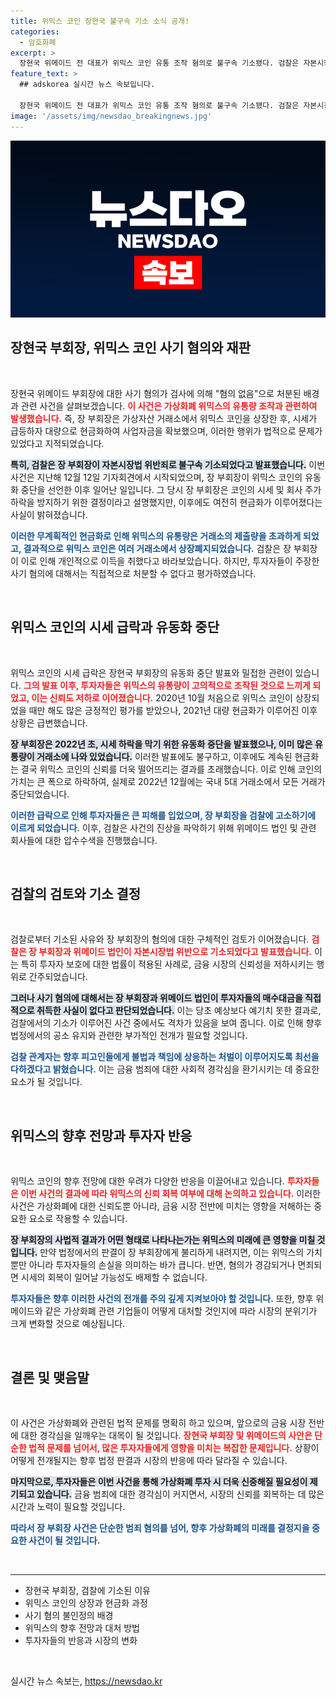 ```yaml
---
title: 위믹스 코인 장현국 불구속 기소 소식 공개!
categories:
  - 암호화폐
excerpt: >
  장현국 위메이드 전 대표가 위믹스 코인 유통 조작 혐의로 불구속 기소됐다. 검찰은 자본시장법 위반으로 개인 이득을 인정했으나 사기 혐의는 혐의 없음 결정을 내렸다. 결국 투자자들은 여전히 위믹스 코인에 대한 불만을 표출하고 있다. 클릭할 이유가 여기에 있다!
feature_text: >
  ## adskorea 실시간 뉴스 속보입니다.

  장현국 위메이드 전 대표가 위믹스 코인 유통 조작 혐의로 불구속 기소됐다. 검찰은 자본시장법 위반으로 개인 이득을 인정했으나 사기 혐의는 혐의 없음 결정을 내렸다. 결국 투자자들은 여전히 위믹스 코인에 대한 불만을 표출하고 있다. 클릭할 이유가 여기에 있다!
image: '/assets/img/newsdao_breakingnews.jpg'
---
```


<p><img src="/assets/img/newsdao_breakingnews.jpg" alt="adskorea 속보" /></p>

<h2 data-ke-size="size26">장현국 부회장, 위믹스 코인 사기 혐의와 재판</h2>

<p data-ke-size="size16">&nbsp;</p>

<p>장현국 위메이드 부회장에 대한 사기 혐의가 검사에 의해 "혐의 없음"으로 처분된 배경과 관련 사건을 살펴보겠습니다. <b><span style="color: #ee2323;">이 사건은 가상화폐 위믹스의 유통량 조작과 관련하여 발생했습니다.</span></b> 즉, 장 부회장은 가상자산 거래소에서 위믹스 코인을 상장한 후, 시세가 급등하자 대량으로 현금화하여 사업자금을 확보했으며, 이러한 행위가 법적으로 문제가 있었다고 지적되었습니다.</p>

<p><b><span style="background-color: #21538527;">특히, 검찰은 장 부회장이 자본시장법 위반죄로 불구속 기소되었다고 발표했습니다.</span></b> 이번 사건은 지난해 12월 12일 기자회견에서 시작되었으며, 장 부회장이 위믹스 코인의 유동화 중단을 선언한 이후 일어난 일입니다. 그 당시 장 부회장은 코인의 시세 및 회사 주가 하락을 방지하기 위한 결정이라고 설명했지만, 이후에도 여전히 현금화가 이루어졌다는 사실이 밝혀졌습니다.</p>

<p><b><span style="color: #1a5490;">이러한 무계획적인 현금화로 인해 위믹스의 유통량은 거래소의 제출량을 초과하게 되었고, 결과적으로 위믹스 코인은 여러 거래소에서 상장폐지되었습니다.</span></b> 검찰은 장 부회장이 이로 인해 개인적으로 이득을 취했다고 바라보았습니다. 하지만, 투자자들이 주장한 사기 혐의에 대해서는 직접적으로 처분할 수 없다고 평가하였습니다.</p>

<p data-ke-size="size16">&nbsp;</p>

<h2 data-ke-size="size26">위믹스 코인의 시세 급락과 유동화 중단</h2>

<p data-ke-size="size16">&nbsp;</p>

<p>위믹스 코인의 시세 급락은 장현국 부회장의 유동화 중단 발표와 밀접한 관련이 있습니다. <b><span style="color: #ee2323;">그의 발표 이후, 투자자들은 위믹스의 유통량이 고의적으로 조작된 것으로 느끼게 되었고, 이는 신뢰도 저하로 이어졌습니다.</span></b> 2020년 10월 처음으로 위믹스 코인이 상장되었을 때만 해도 많은 긍정적인 평가를 받았으나, 2021년 대량 현금화가 이루어진 이후 상황은 급변했습니다.</p>

<p><b><span style="background-color: #21538527;">장 부회장은 2022년 초, 시세 하락을 막기 위한 유동화 중단을 발표했으나, 이미 많은 유통량이 거래소에 나와 있었습니다.</span></b> 이러한 발표에도 불구하고, 이후에도 계속된 현금화는 결국 위믹스 코인의 신뢰를 더욱 떨어뜨리는 결과를 초래했습니다. 이로 인해 코인의 가치는 큰 폭으로 하락하여, 실제로 2022년 12월에는 국내 5대 거래소에서 모든 거래가 중단되었습니다.</p>

<p><b><span style="color: #1a5490;">이러한 급락으로 인해 투자자들은 큰 피해를 입었으며, 장 부회장을 검찰에 고소하기에 이르게 되었습니다.</span></b> 이후, 검찰은 사건의 진상을 파악하기 위해 위메이드 법인 및 관련 회사들에 대한 압수수색을 진행했습니다.</p>

<p data-ke-size="size16">&nbsp;</p>

<h2 data-ke-size="size26">검찰의 검토와 기소 결정</h2>

<p data-ke-size="size16">&nbsp;</p>

<p>검찰로부터 기소된 사유와 장 부회장의 혐의에 대한 구체적인 검토가 이어졌습니다. <b><span style="color: #ee2323;">검찰은 장 부회장과 위메이드 법인이 자본시장법 위반으로 기소되었다고 발표했습니다.</span></b> 이는 특히 투자자 보호에 대한 법률이 적용된 사례로, 금융 시장의 신뢰성을 저하시키는 행위로 간주되었습니다.</p>

<p><b><span style="background-color: #21538527;">그러나 사기 혐의에 대해서는 장 부회장과 위메이드 법인이 투자자들의 매수대금을 직접적으로 취득한 사실이 없다고 판단되었습니다.</span></b> 이는 당초 예상보다 예기치 못한 결과로, 검찰에서의 기소가 이루어진 사건 중에서도 격차가 있음을 보여 줍니다. 이로 인해 향후 법정에서의 공소 유지와 관련한 부가적인 전개가 필요할 것입니다.</p>

<p><b><span style="color: #1a5490;">검찰 관계자는 향후 피고인들에게 불법과 책임에 상응하는 처벌이 이루어지도록 최선을 다하겠다고 밝혔습니다.</span></b> 이는 금융 범죄에 대한 사회적 경각심을 환기시키는 데 중요한 요소가 될 것입니다.</p>

<p data-ke-size="size16">&nbsp;</p>

<h2 data-ke-size="size26">위믹스의 향후 전망과 투자자 반응</h2>

<p data-ke-size="size16">&nbsp;</p>

<p>위믹스 코인의 향후 전망에 대한 우려가 다양한 반응을 이끌어내고 있습니다. <b><span style="color: #ee2323;">투자자들은 이번 사건의 결과에 따라 위믹스의 신뢰 회복 여부에 대해 논의하고 있습니다.</span></b> 이러한 사건은 가상화폐에 대한 신뢰도뿐 아니라, 금융 시장 전반에 미치는 영향을 저해하는 중요한 요소로 작용할 수 있습니다.</p>

<p><b><span style="background-color: #21538527;">장 부회장의 사법적 결과가 어떤 형태로 나타나는가는 위믹스의 미래에 큰 영향을 미칠 것입니다.</span></b> 만약 법정에서의 판결이 장 부회장에게 불리하게 내려지면, 이는 위믹스의 가치뿐만 아니라 투자자들의 손실을 의미하는 바가 큽니다. 반면, 혐의가 경감되거나 면죄되면 시세의 회복이 일어날 가능성도 배제할 수 없습니다.</p>

<p><b><span style="color: #1a5490;">투자자들은 향후 이러한 사건의 전개를 주의 깊게 지켜보아야 할 것입니다.</span></b> 또한, 향후 위메이드와 같은 가상화폐 관련 기업들이 어떻게 대처할 것인지에 따라 시장의 분위기가 크게 변화할 것으로 예상됩니다.</p>

<p data-ke-size="size16">&nbsp;</p>

<h2 data-ke-size="size26">결론 및 맺음말</h2>

<p data-ke-size="size16">&nbsp;</p>

<p>이 사건은 가상화폐와 관련된 법적 문제를 명확히 하고 있으며, 앞으로의 금융 시장 전반에 대한 경각심을 일깨우는 대목이 될 것입니다. <b><span style="color: #ee2323;">장현국 부회장 및 위메이드의 사안은 단순한 법적 문제를 넘어서, 많은 투자자들에게 영향을 미치는 복잡한 문제입니다.</span></b> 상황이 어떻게 전개될지는 향후 법정 판결과 시장의 반응에 따라 달라질 수 있습니다.</p>

<p><b><span style="background-color: #21538527;">마지막으로, 투자자들은 이번 사건을 통해 가상화폐 투자 시 더욱 신중해질 필요성이 제기되고 있습니다.</span></b> 금융 범죄에 대한 경각심이 커지면서, 시장의 신뢰를 회복하는 데 많은 시간과 노력이 필요할 것입니다. </p>

<p><b><span style="color: #1a5490;">따라서 장 부회장 사건은 단순한 범죄 혐의를 넘어, 향후 가상화폐의 미래를 결정지을 중요한 사건이 될 것입니다.</span></b></p>

<p data-ke-size="size16">&nbsp;</p>

<hr>

<ul>
  <li>장현국 부회장, 검찰에 기소된 이유</li>
  <li>위믹스 코인의 상장과 현금화 과정</li>
  <li>사기 혐의 불인정의 배경</li>
  <li>위믹스의 향후 전망과 대처 방법</li>
  <li>투자자들의 반응과 시장의 변화</li>
</ul>

<p data-ke-size="size16">&nbsp;</p>
실시간 뉴스 속보는, <a href="https://newsdao.kr" rel="dofollow">https://newsdao.kr</a>


